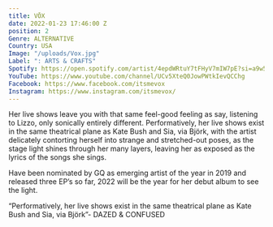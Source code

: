 ```yaml
---
title: VŌX
date: 2022-01-23 17:46:00 Z
position: 2
Genre: ALTERNATIVE
Country: USA
Image: "/uploads/Vox.jpg"
Label: ": ARTS & CRAFTS"
Spotify: https://open.spotify.com/artist/4epdWRtuY7tFHyV7mIW7pE?si=a9w5-MNqSg2mZxB55OdrPQ
YouTube: https://www.youtube.com/channel/UCv5XteQ0JowPWtkIevQCChg
Facebook: https://www.facebook.com/itsmevox
Instagram: https://www.instagram.com/itsmevox/
---
```


Her live shows leave you with that same feel-good feeling as say, listening to Lizzo, only sonically entirely different. Performatively, her live shows exist in the same theatrical plane as Kate Bush and Sia, via Björk, with the artist delicately contorting herself into strange and stretched-out poses, as the stage light shines through her many layers, leaving her as exposed as the lyrics of the songs she sings. 

Have been nominated by GQ as emerging artist of the year in 2019 and released three EP’s so far, 2022 will be the year for her debut album to see the light. 

“Performatively, her live shows exist in the same theatrical plane as Kate Bush and Sia, via Björk”- DAZED & CONFUSED